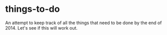 things-to-do
============

An attempt to keep track of all the things that need to be done by the end of 2014.
Let's see if this will work out.
